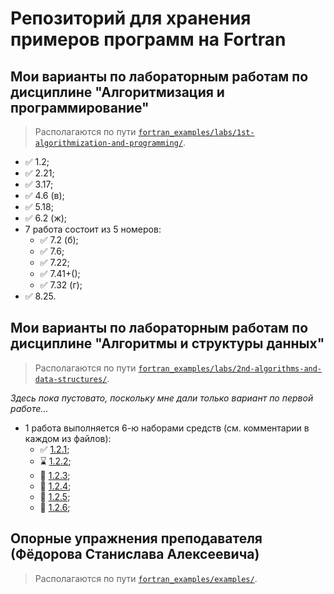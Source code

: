# Репозиторий для хранения примеров программ на Fortran

## Мои варианты по лабораторным работам по дисциплине "Алгоритмизация и программирование"

> Располагаются по пути [`fortran_examples/labs/1st-algorithmization-and-programming/`](https://github.com/seigtm/fortran_examples/tree/master/labs/1st-algorithmization-and-programming/).

* ✅ 1.2;
* ✅ 2.21;
* ✅ 3.17;
* ✅ 4.6 (в);
* ✅ 5.18;
* ✅ 6.2 (ж);
* 7 работа состоит из 5 номеров:
  * ✅ 7.2 (б);
  * ✅ 7.6;
  * ✅ 7.22;
  * ✅ 7.41+();
  * ✅ 7.32 (г);
* ✅ 8.25.

## Мои варианты по лабораторным работам по дисциплине "Алгоритмы и структуры данных"

> Располагаются по пути [`fortran_examples/labs/2nd-algorithms-and-data-structures/`](https://github.com/seigtm/fortran_examples/tree/master/labs/2nd-algorithms-and-data-structures/).

_Здесь пока пустовато, поскольку мне дали только вариант по первой работе..._

* 1 работа выполняется 6-ю наборами средств (см. комментарии в каждом из файлов):
  * ✅ [1.2.1](https://github.com/seigtm/fortran_examples/tree/master/labs/2nd-algorithms-and-data-structures/1.2/1);
  * ⌛ [1.2.2](https://github.com/seigtm/fortran_examples/tree/master/labs/2nd-algorithms-and-data-structures/1.2/2);
  * 📛 [1.2.3](https://github.com/seigtm/fortran_examples/tree/master/labs/2nd-algorithms-and-data-structures/1.2/3);
  * 📛 [1.2.4](https://github.com/seigtm/fortran_examples/tree/master/labs/2nd-algorithms-and-data-structures/1.2/4);
  * 📛 [1.2.5](https://github.com/seigtm/fortran_examples/tree/master/labs/2nd-algorithms-and-data-structures/1.2/5);
  * 📛 [1.2.6](https://github.com/seigtm/fortran_examples/tree/master/labs/2nd-algorithms-and-data-structures/1.2/6);

## Опорные упражнения преподавателя (Фёдорова Станислава Алексеевича)

> Располагаются по пути [`fortran_examples/examples/`](https://github.com/seigtm/fortran_examples/tree/master/examples).

